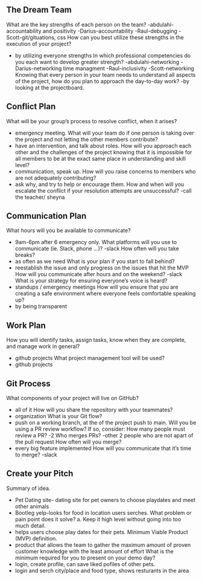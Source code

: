## The Dream Team

What are the key strengths of each person on the team?
-abdulahi-accountability and positivity
-Darius-accountability
-Raul-debugging
-Scott-git/gituations, css
How can you best utilize these strengths in the execution of your project?
- by utilizing everyone strengths
In which professional competencies do you each want to develop greater strength?
-abdulahi-networking
-Darius-networking time managment
-Raul-inclusivity
-Scott-networking
Knowing that every person in your team needs to understand all aspects of the project, how do you plan to approach the day-to-day work?
-by looking at the projectboard.


## Conflict Plan

What will be your group’s process to resolve conflict, when it arises?
- emergency meeting.
What will your team do if one person is taking over the project and not letting the other members contribute?
- have an intervention, and talk about roles.
How will you approach each other and the challenges of the project knowing that it is impossible for all members to be at the exact same place in understanding and skill level?
- communication, speak up.
How will you raise concerns to members who are not adequately contributing?
- ask why, and try to help or encourage them.
How and when will you escalate the conflict if your resolution attempts are unsuccessful?
-call the teacher/ sheyna

## Communication Plan

What hours will you be available to communicate?
- 9am-6pm after 6 emergency only.
What platforms will you use to communicate (ie. Slack, phone …)?
-slack
How often will you take breaks?
- as often as we need
What is your plan if you start to fall behind?
- reestablish the issue and only progress on the issues that hit the MVP
How will you communicate after hours and on the weekend?
-slack
What is your strategy for ensuring everyone’s voice is heard?
- standups / emergency meetings
How will you ensure that you are creating a safe environment where everyone feels comfortable speaking up?
- by being transparent

## Work Plan

How you will identify tasks, assign tasks, know when they are complete, and manage work in general?
- github projects
What project management tool will be used?
- github projects

## Git Process

What components of your project will live on GitHub?
- all of it
How will you share the repository with your teammates?
- organization
What is your Git flow?
- push on a working branch, at the of the project push to main.
Will you be using a PR review workflow? If so, consider:
How many people must review a PR?
-2
Who merges PRs?
-other 2 people  who are not apart of the pull request 
How often will you merge?
- every big feature implemented
How will you communicate that it’s time to merge?
-slack

## Create your Pitch

Summary of idea.
- Pet Dating site- dating site for pet owners to choose playdates and meet other animals 
- Bootleg yelp-looks for food in location users serches.
What problem or pain point does it solve? a. Keep it high level without going into too much detail.
- helps users choose play dates for their pets.
Minimum Viable Product (MVP) definition.
- product that allows the team to gather the maximum amount of proven customer knowledge with the least amount of effort
What is the minimum required for you to present on your demo day?
- login, create profile, can save liked pofiles of other pets.
- login and serch city/place and food type, shows resturants in the area
